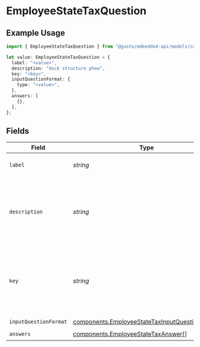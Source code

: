 # EmployeeStateTaxQuestion

## Example Usage

```typescript
import { EmployeeStateTaxQuestion } from "@gusto/embedded-api/models/components/employeestatetaxquestion.js";

let value: EmployeeStateTaxQuestion = {
  label: "<value>",
  description: "dock structure phew",
  key: "<key>",
  inputQuestionFormat: {
    type: "<value>",
  },
  answers: [
    {},
  ],
};
```

## Fields

| Field                                                                                                            | Type                                                                                                             | Required                                                                                                         | Description                                                                                                      |
| ---------------------------------------------------------------------------------------------------------------- | ---------------------------------------------------------------------------------------------------------------- | ---------------------------------------------------------------------------------------------------------------- | ---------------------------------------------------------------------------------------------------------------- |
| `label`                                                                                                          | *string*                                                                                                         | :heavy_check_mark:                                                                                               | A short title for the question                                                                                   |
| `description`                                                                                                    | *string*                                                                                                         | :heavy_check_mark:                                                                                               | An explaination of the question - this may contain inline html formatted links.                                  |
| `key`                                                                                                            | *string*                                                                                                         | :heavy_check_mark:                                                                                               | A unique identifier of the question (for the given state) - used for updating the answer.                        |
| `inputQuestionFormat`                                                                                            | [components.EmployeeStateTaxInputQuestionFormat](../../models/components/employeestatetaxinputquestionformat.md) | :heavy_check_mark:                                                                                               | N/A                                                                                                              |
| `answers`                                                                                                        | [components.EmployeeStateTaxAnswer](../../models/components/employeestatetaxanswer.md)[]                         | :heavy_check_mark:                                                                                               | N/A                                                                                                              |
